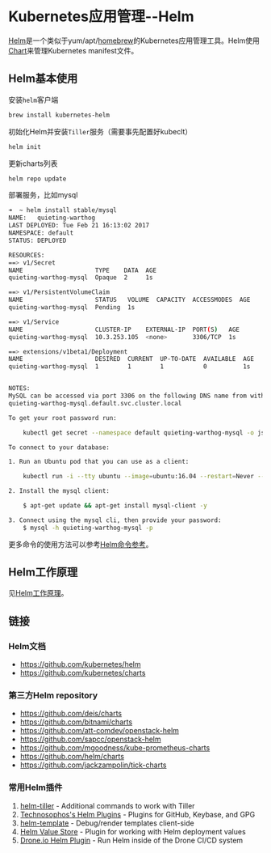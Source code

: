 # Kubernetes应用管理--Helm

[Helm](https://github.com/kubernetes/helm)是一个类似于yum/apt/[homebrew](https://brew.sh/)的Kubernetes应用管理工具。Helm使用[Chart](https://github.com/kubernetes/charts)来管理Kubernetes manifest文件。

## Helm基本使用

安装`helm`客户端

```sh
brew install kubernetes-helm
```

初始化Helm并安装`Tiller`服务（需要事先配置好kubeclt）

```sh
helm init
```

更新charts列表

```sh
helm repo update
```

部署服务，比如mysql

```sh
➜  ~ helm install stable/mysql
NAME:   quieting-warthog
LAST DEPLOYED: Tue Feb 21 16:13:02 2017
NAMESPACE: default
STATUS: DEPLOYED

RESOURCES:
==> v1/Secret
NAME                    TYPE    DATA  AGE
quieting-warthog-mysql  Opaque  2     1s

==> v1/PersistentVolumeClaim
NAME                    STATUS   VOLUME  CAPACITY  ACCESSMODES  AGE
quieting-warthog-mysql  Pending  1s

==> v1/Service
NAME                    CLUSTER-IP    EXTERNAL-IP  PORT(S)   AGE
quieting-warthog-mysql  10.3.253.105  <none>       3306/TCP  1s

==> extensions/v1beta1/Deployment
NAME                    DESIRED  CURRENT  UP-TO-DATE  AVAILABLE  AGE
quieting-warthog-mysql  1        1        1           0          1s


NOTES:
MySQL can be accessed via port 3306 on the following DNS name from within your cluster:
quieting-warthog-mysql.default.svc.cluster.local

To get your root password run:

    kubectl get secret --namespace default quieting-warthog-mysql -o jsonpath="{.data.mysql-root-password}" | base64 --decode; echo

To connect to your database:

1. Run an Ubuntu pod that you can use as a client:

    kubectl run -i --tty ubuntu --image=ubuntu:16.04 --restart=Never -- bash -il

2. Install the mysql client:

    $ apt-get update && apt-get install mysql-client -y

3. Connect using the mysql cli, then provide your password:
    $ mysql -h quieting-warthog-mysql -p
```

更多命令的使用方法可以参考[Helm命令参考](helm.md)。

## Helm工作原理

见[Helm工作原理](basic.md)。

## 链接

### Helm文档

* https://github.com/kubernetes/helm
* https://github.com/kubernetes/charts

### 第三方Helm repository

* https://github.com/deis/charts
* https://github.com/bitnami/charts
* https://github.com/att-comdev/openstack-helm
* https://github.com/sapcc/openstack-helm
* https://github.com/mgoodness/kube-prometheus-charts
* https://github.com/helm/charts
* https://github.com/jackzampolin/tick-charts

### 常用Helm插件

1.  [helm-tiller](https://github.com/adamreese/helm-tiller) - Additional commands to work with Tiller
2.  [Technosophos's Helm Plugins](https://github.com/technosophos/helm-plugins) - Plugins for GitHub, Keybase, and GPG
3.  [helm-template](https://github.com/technosophos/helm-template) - Debug/render templates client-side
4.  [Helm Value Store](https://github.com/skuid/helm-value-store) - Plugin for working with Helm deployment values
5. [Drone.io Helm Plugin](http://plugins.drone.io/ipedrazas/drone-helm/) - Run Helm inside of the Drone CI/CD system
